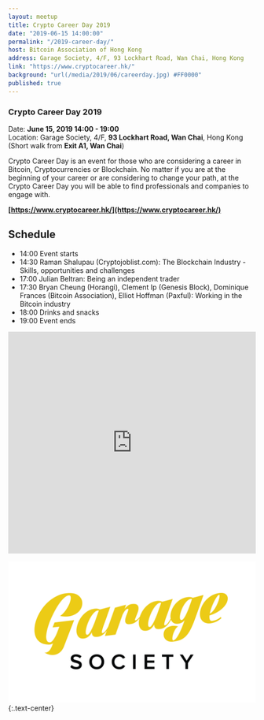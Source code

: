 ```yaml
---
layout: meetup
title: Crypto Career Day 2019
date: "2019-06-15 14:00:00"
permalink: "/2019-career-day/"
host: Bitcoin Association of Hong Kong
address: Garage Society, 4/F, 93 Lockhart Road, Wan Chai, Hong Kong
link: "https://www.cryptocareer.hk/"
background: "url(/media/2019/06/careerday.jpg) #FF0000"
published: true
---
```


### Crypto Career Day 2019

Date: **June 15, 2019 14:00 - 19:00**     
Location: Garage Society, 4/F, **93 Lockhart Road, Wan Chai**, Hong Kong     
(Short walk from **Exit A1, Wan Chai**)     

Crypto Career Day is an event for those who are considering a career in Bitcoin, Cryptocurrencies or Blockchain. No matter if you are at the beginning of your career or are considering to change your path, at the Crypto Career Day you will be able to find professionals and companies to engage with.

**[https://www.cryptocareer.hk/](https://www.cryptocareer.hk/)**

## Schedule

- 14:00 Event starts
- 14:30 Raman Shalupau (Cryptojoblist.com): The Blockchain Industry - Skills, opportunities and challenges
- 17:00 Julian Beltran: Being an independent trader
- 17:30 Bryan Cheung (Horangi), Clement Ip (Genesis Block), Dominique Frances (Bitcoin Association), Elliot Hoffman (Paxful): Working in the Bitcoin industry
- 18:00 Drinks and snacks
- 19:00 Event ends

<iframe src="https://www.google.com/maps/embed?pb=!1m18!1m12!1m3!1d14767.437764230222!2d114.16268035739651!3d22.28331366945022!2m3!1f0!2f0!3f0!3m2!1i1024!2i768!4f13.1!3m3!1m2!1s0x0%3A0x852f3124641b51c8!2sGarage+Wan+Chai!5e0!3m2!1sen!2shk!4v1526045730244" width="100%" height="450" frameborder="0" style="border:0" allowfullscreen></iframe>

[![Garage Society](/media/2017/05/garagesociety.png)](http://www.thegaragesociety.com/)
{:.text-center}
